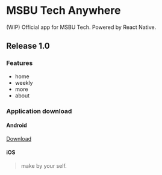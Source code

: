 # MSBU Tech Anywhere

(WIP) Official app for MSBU Tech. Powered by React Native.

## Release 1.0

### Features
- home
- weekly
- more
- about

### Application download
#### Android
[Download](https://github.com/msbu-tech/msbu-tech-anywhere/releases/download/v1.0.0/msbu-tech-release.apk)
#### iOS
> make by your self.